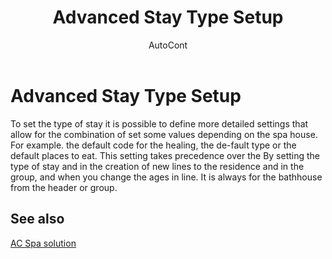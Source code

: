 ﻿---
    title: "Advanced Stay Type Setup"
    author: AutoCont
    ms.date: 04/30/2018
    ms.topic: article
    ms.prod: dynamics-nav-2017
    ms.contentlocale: en
    ms.lasthandoff: 04/30/2018
---

# Advanced Stay Type Setup

To set the type of stay it is possible to define more detailed settings that allow for the combination of set some values depending on the spa house. For example. the default code for the healing, the de-fault type or the default places to eat.
This setting takes precedence over the By setting the type of stay and in the creation of new lines to the residence and in the group, and when you change the ages in line. It is always for the bathhouse from the header or group. 



## <a name="see-also"></a>See also
[AC Spa solution](ac-spa-solution.md)
